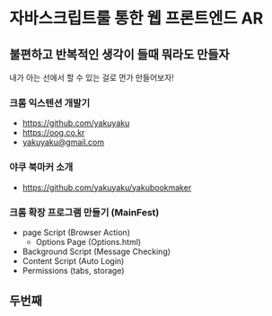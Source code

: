 # 자바스크립트룰 통한 웹 프론트엔드 AR

## 불편하고 반복적인 생각이 들때 뭐라도 만들자
내가 아는 선에서 할 수 있는 걸로 먼가 만들어보자!
### 크롬 익스텐션 개발기
- https://github.com/yakuyaku
- https://oog.co.kr
- yakuyaku@gmail.com

### 야쿠 북마커 소개
- https://github.com/yakuyaku/yakubookmaker

### 크롬 확장 프로그램 만들기 (MainFest)
- page Script (Browser Action)
    - Options Page (Options.html)
- Background Script (Message Checking)
- Content Script (Auto Login)
- Permissions (tabs, storage)


## 두번째 